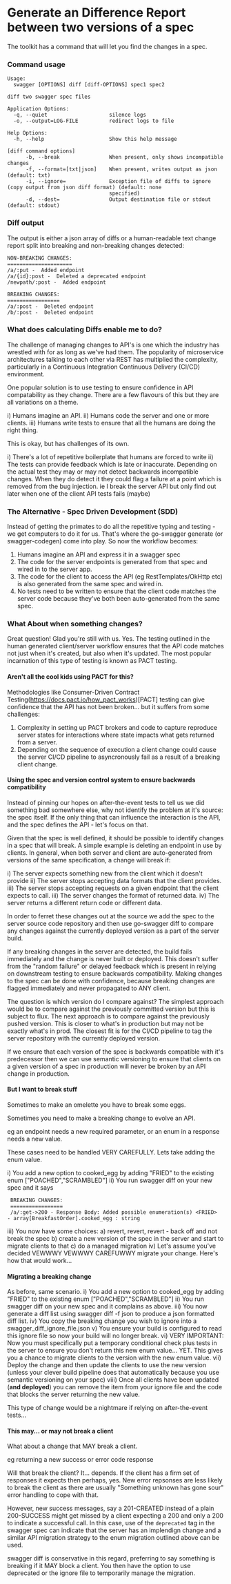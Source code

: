 # Generate an Difference Report between two versions of a spec

The toolkit has a command that will let you find the changes in a spec.

### Command usage

```
Usage:
  swagger [OPTIONS] diff [diff-OPTIONS] spec1 spec2

diff two swagger spec files

Application Options:
  -q, --quiet                    silence logs
  -o, --output=LOG-FILE          redirect logs to file

Help Options:
  -h, --help                     Show this help message

[diff command options]
      -b, --break                When present, only shows incompatible changes
      -f, --format=[txt|json]    When present, writes output as json (default: txt)
      -i, --ignore=              Exception file of diffs to ignore (copy output from json diff format) (default: none
                                 specified)
      -d, --dest=                Output destination file or stdout (default: stdout)

```

### Diff output

The output is either a json array of diffs or a human-readable text change report split into breaking and non-breaking changes detected:

```
NON-BREAKING CHANGES:
=====================
/a/:put -  Added endpoint  
/a/{id}:post -  Deleted a deprecated endpoint  
/newpath/:post -  Added endpoint  

BREAKING CHANGES:
=================
/a/:post -  Deleted endpoint  
/b/:post -  Deleted endpoint  
```

### What does calculating Diffs enable me to do?

The challenge of managing changes to API's is one which the industry has wrestled
with for as long as we've had them.
The popularity of microservice architectures talking to each other via REST has multiplied the
complexity, particularly in a Continuous Integration Continuous Delivery (CI/CD) environment.

One popular solution is to use testing to ensure confidence in API compatability as they change.
There are a few flavours of this but they are all variations on a theme.

  i) Humans imagine an API.
  ii) Humans code the server and one or more clients.
  iii) Humans write tests to ensure that all the humans are doing the right thing.

This is okay, but has challenges of its own.

 i) There's a lot of repetitive boilerplate that humans are forced to write
 ii) The tests can provide feedback which is late or inaccurate. Depending on the actual test
     they may or may not detect backwards incompatible changes. When they do detect it they could flag a failure at a point which is removed from the bug injection. ie I break the server API but
     only find out later when one of the client API tests fails (maybe)

### The Alternative - Spec Driven Development (SDD)

Instead of getting the primates to do all the repetitive typing and testing - we get computers to do it for us.
That's where the go-swagger generate (or swagger-codegen) come into play.
So now the workflow becomes:

  1) Humans imagine an API and express it in a swagger spec
  2) The code for the server endpoints is generated from that spec and wired in to the server app.
  3) The code for the client to access the API (eg RestTemplates/OkHttp etc) is also generated from the same spec and wired in.
  4) No tests need to be written to ensure that the client code matches the server code because they've both been auto-generated from the same spec.

### What About when something changes?

Great question! Glad you're still with us. Yes. The testing outlined in the human generated client/server workflow ensures that the API code matches not just when it's created, but also when it's updated. The most
popular incarnation of this type of testing is known as PACT testing.

#### Aren't all the cool kids using PACT for this?

Methodologies like Consumer-Driven Contract Testing(https://docs.pact.io/how_pact_works)[PACT] testing can give confidence that the API has not been broken... but it suffers from some challenges:

 1) Complexity in setting up PACT brokers and code to capture reproduce server states for interactions where state impacts what gets returned from a server.
 2) Depending on the sequence of execution a client change could cause the server CI/CD pipeline to asyncronously fail as a result of a breaking client change.

#### Using the spec and version control system to ensure backwards compatibility

 Instead of pinning our hopes on after-the-event tests to tell us we did something bad somewhere else,
 why not identify the problem at it's source: the spec itself. If the only thing that can influence the interaction is the API, and the spec defines the API - let's focus on that.

 Given that the spec is well defined, it should be possible to identify changes in a spec that will break. A simple example is deleting an endpoint in use by clients. In general, when both server and client are auto-generated from versions of the same specification, a change will break if:

  i) The server expects something new from the client which it doesn't provide
  ii) The server stops accepting data formats that the client provides.
  iii) The server stops accepting requests on a given endpoint that the client expects to call.
  iii) The server changes the format of returned data.
  iv) The server returns a different return code or different data.

In order to ferret these changes out at the source we add the spec to the server source code repository and then use go-swagger diff to compare any changes against the currently deployed version as a part of the server build.

If any breaking changes in the server are detected, the build fails immediately and the change is never built or deployed. This doesn't suffer from the "random failure" or delayed feedback which is present in relying on downstream testing to ensure backwards compatibility. Making changes to the spec can be done with confidence, because breaking changes are flagged immediately and never propagated to ANY client.

The question is which version do I compare against? The simplest approach would be to compare against the previously committed version but this is subject to flux. The next approach is to compare against the previously pushed version. This is closer to what's in production but may not be exactly what's in prod. The closest fit is for the CI/CD pipeline to tag the server repository with the currently deployed version.

If we ensure that each version of the spec is backwards compatible with it's predecessor then we can use semantic versioning  to ensure that clients on a given version of a spec in production will never be broken by an API change in production.

#### But I want to break stuff

Sometimes to make an omelette you have to break some eggs.

Sometimes you need to make a breaking change to evolve an API.

eg an endpoint needs a new required parameter, or an enum in a response needs a new value.

These cases need to be handled VERY CAREFULLY. Lets take adding the enum value.

 i) You add a new option to cooked_egg by adding "FRIED" to the existing enum ["POACHED","SCRAMBLED"]
 ii) You run swagger diff on your new spec and it says

 ```
  BREAKING CHANGES:
  =================
  /a/:get->200 - Response Body: Added possible enumeration(s) <FRIED>  - array[BreakfastOrder].cooked_egg : string
```
 iii) You now have some choices:
    a) revert, revert, revert - back off and not break the spec
    b) create a new version of the spec in the server and start to migrate clients to that
    c) do a managed migration
 iv)  Let's assume you've decided VEWWWY VEWWWY CAREFUWWY migrate your change. Here's how that would work...

 #### Migrating a breaking change

 As before, same scenario.
i) You add a new option to cooked_egg by adding "FRIED" to the existing enum ["POACHED","SCRAMBLED"]
ii) You run swagger diff on your new spec and it complains as above.
iii) You now generate a diff list using swagger diff -f json to produce a json formatted diff list.
iv) You copy the breaking change you wish to ignore into a swagger_diff_ignore_file.json
v) You ensure your build is configured to read this ignore file so now your build will no longer break.
vi) VERY IMPORTANT: Now you must specifically put a temporary conditional check plus tests in the server to ensure you don't return this new enum value... YET. This gives you a chance to migrate clients to the version with the new enum value.
vii) Deploy the change and then update the clients to use the new version (unless your clever build pipeline does that automatically because you use semantic versioning on your spec)
viii) Once all clients have been updated (**and deployed**) you can remove the item from your ignore file and the code that blocks the server returning the new value.

This type of change would be a nightmare if relying on after-the-event tests...

 #### This may... or may not break a client

What about a change that MAY break a client.

eg returning a new success or error code response

Will that break the client? It... depends. If the client has a firm set of responses it expects then perhaps, yes. New error repsonses are less likely to break the client as there are usually "Something unknown has gone sour" error handling to cope with that.

However, new success messages, say a 201-CREATED instead of a plain 200-SUCCESS might get missed by a client expecting a 200 and only a 200 to indicate a successful call. In this case, use of the ```deprecated``` tag in the swagger spec can indicate that the server has an implendign change and a similar API migration strategy to the enum migration outlined above can be used.

swagger diff is conservative in this regard, preferring to say something is breaking if it MAY block a client. You then have the option to use deprecated or the ignore file to temporarily manage the migration.

